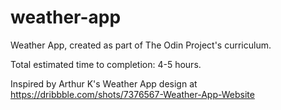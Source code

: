 # weather-app
Weather App, created as part of The Odin Project's curriculum.

Total estimated time to completion: 4-5 hours.

Inspired by Arthur K's Weather App design at https://dribbble.com/shots/7376567-Weather-App-Website
